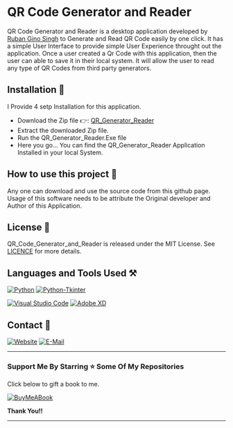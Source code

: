 # QR Code Generator and Reader

QR Code Generator and Reader is a desktop application developed by [Ruban Gino Singh](https://rubangino.in/) to Generate and Read QR Code easily by one click. It has a simple User Interface to provide simple User Experience throught out the application. Once a user created a Qr Code with this application, then the user can able to save it in their local system. It will allow the user to read any type of QR Codes from third party generators. 


## Installation 🔧

I Provide 4 setp Installation for this application. 

- Download the Zip file 👉: [QR_Generator_Reader](https://github.com/Ruban2205/Qr-Code-Generator-and-reader/raw/main/Installer/QR_Generator_Reader_Dev_by_Rubanginosingh.zip)
- Extract the downloaded Zip file. 
- Run the QR_Generator_Reader.Exe file 
- Here you go... You can find the QR_Generator_Reader Application Installed in your local System. 


## How to use this project 👬

Any one can download and use the source code from this github page. Usage of this software needs to be attribute the Original developer and Author of this Application. 


## License 📄
QR_Code_Generator_and_Reader is released under the MIT License. See [LICENCE](https://github.com/Ruban2205/Qr-Code-Generator-and-reader/blob/main/LICENSE) for more details. 


## Languages and Tools Used ⚒️

[![Python](https://img.shields.io/badge/Python-FFD43B?style=for-the-badge&logo=python&logoColor=blue)](https://github.com/Ruban2205/Qr-Code-Generator-and-reader/)
[![Python-Tkinter](https://img.shields.io/badge/Tkinter%20GUI-FFEDAD?style=for-the-badge&logo=python&logoColor=blue)](https://github.com/Ruban2205/Qr-Code-Generator-and-reader/)

[![Visual Studio Code](https://img.shields.io/badge/Visual_Studio_Code-0078D4?style=for-the-badge&logo=visual%20studio%20code&logoColor=white)](https://github.com/Ruban2205/Qr-Code-Generator-and-reader/)
[![Adobe XD](https://img.shields.io/badge/Adobe%20XD-470137?style=for-the-badge&logo=Adobe%20XD&logoColor=#FF61F6)](https://github.com/Ruban2205/Qr-Code-Generator-and-reader/)

## Contact 📱

[![Website](https://img.shields.io/badge/website-000000?style=for-the-badge&logo=About.me&logoColor=white)](https://rubangino.in/)
[![E-Mail](https://img.shields.io/badge/Gmail-D14836?style=for-the-badge&logo=gmail&logoColor=white)](mailto:info@rubangino.in)

<hr/>

### Support Me By Starring ⭐ Some Of My Repositories

Click below to gift a book to me.

[![BuyMeABook](https://img.shields.io/badge/Buy%20Me%20a%20Book-ffdd00?style=for-the-badge&logo=buy-me-a-book&logoColor=black)
](https://bit.ly/3M5jxLd)

**Thank You!!**

<hr/>
